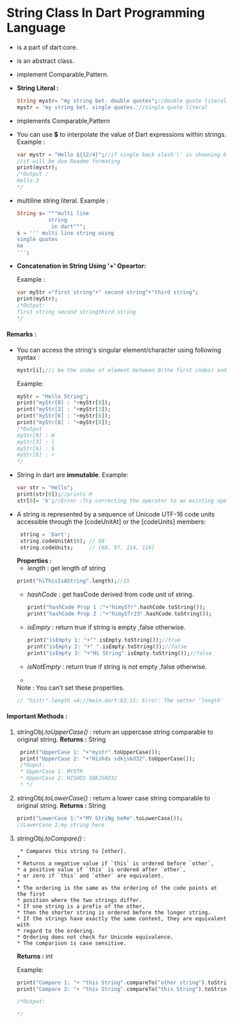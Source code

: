 #  String Class In Dart Programming Language
- is a part of dart:core.

- is an abstract class.
  
- implement Comparable,Pattern.
- **String Literal :**
    ```dart
  String mystr= "my string bet. double quotes";//double quote literal
  mystr = 'my string bet. single quotes.'//single quote literal
    ```
- implements Comparable,Pattern
- You can use **$**
  to interpolate the value of Dart expressions within strings.
  Example :
  ```dart
  var mystr = "Hello ${12/4}";//if single back slash'\' is showning before $ ignore it
  //it will be due Readme formating    
  print(mystr);
  /*Output :
  Hello 3
  */
  ```
- multiline string literal.
  Example :
    ```dart
    String s= """multi line 
              string
               in dart""";
    s = ''' multi line string using
    single quotes
    he
    ''';
    ```
- **Concatenation in String Using '+' Opeartor:**

    Example :
    ```dart
  var myStr ="first string"+" second string"+"third string";
  print(myStr);
  /*Output:
  first string second stringthird string
  */  
  ```
  
#### Remarks :
- You can access the string's singular element/character using 
    following syntax :
  ```dart
  mystr[i];//i be the index of element between 0(the first index) and length of string
  ```
  Example:
    ```dart
  myStr = "Hello String";
  print("myStr[0] : "+myStr[0]);
  print("myStr[3] : "+myStr[3]);
  print("myStr[6] : "+myStr[6]);
  print("myStr[8] : "+myStr[8]);
  /*Output
    myStr[0] : H
    myStr[3] : l
    myStr[6] : S
    myStr[8] : r
  */  
  ```
- String in dart are **immutable**.
    Example:
  ```dart
  var str = "Hello";
  print(str[0]);//prints H
  str[0]= 'k';//Error :Try correcting the operator to an existing operator, or defining a '[]=' operator.
  ```
- A string is represented by a sequence of Unicode UTF-16 code units
 accessible through the [codeUnitAt] or the [codeUnits] members:
    ```dart
     string = 'Dart';
     string.codeUnitAt(0); // 68
     string.codeUnits;     // [68, 97, 114, 116]
    ```
  **Properties :**
    - _length_ : get length of string 
    ```dart
    print("hiThisIsAString".length);//15
   ```
  - _hashCode_ : get hasCode derived from code unit of string.
    ```dart
    print("hashCode Prop 1 :"+"himySTr".hashCode.toString());
    print("hashCode Prop 2 :"+"himySTr23".hashCode.toString());
    ```
    
  - _isEmpty_ : return true if string is empty ,false otherwise.
    ```dart
    print("isEmpty 1: "+"".isEmpty.toString());//true
    print("isEmpty 2: "+" ".isEmpty.toString());//false
    print("isEmpty 3: "+"Hi String".isEmpty.toString());//false
    ```
    
  - _isNotEmpty_ : return true if string is not empty ,false otherwise.
    
  - 
   Note : You can't set these properties.
    ```dart
  // "histr".length =4;//main.dart:63:11: Error: The setter 'length' isn't defined for the class 'String'.  
  ```
#### Important Methods :
1. stringObj._toUpperCase()_ : return an uppercase string comparable to original string.
   **Returns :** String
   ```dart
    print("UpperCase 1: "+"mystr".toUpperCase());
    print("UpperCase 2: "+"Hishds sdkjskd32".toUpperCase());
    /*Ouput:
    * UpperCase 1: MYSTR
    * UpperCase 2: HISHDS SDKJSKD32
    * */
   ```
2. stringObj._toLowerCase()_ : return a lower case string comparable to original string.
   **Returns :** String
   ```dart
   print("LowerCase 1:"+"MY StriNg heRe".toLowerCase());
   //LowerCase 1:my string here
   ```
   
3. stringObj._toCompare()_ :
   ```
    * Compares this string to [other].
   *
   * Returns a negative value if `this` is ordered before `other`,
   * a positive value if `this` is ordered after `other`,
   * or zero if `this` and `other` are equivalent.
   *
   * The ordering is the same as the ordering of the code points at the first
   * position where the two strings differ.
   * If one string is a prefix of the other,
   * then the shorter string is ordered before the longer string.
   * If the strings have exactly the same content, they are equivalent with
   * regard to the ordering.
   * Ordering does not check for Unicode equivalence.
   * The comparison is case sensitive.
   ```
   **Returns :** int
   
    Example:
    ```dart
    print("Compare 1: "+ "this String".compareTo("other string").toString());
    print("Compare 2: "+ "this String".compareTo("this String").toString());
   
   /*Output:
   
   */ 
    ```